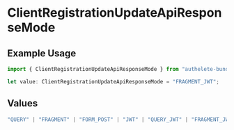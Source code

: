 # ClientRegistrationUpdateApiResponseMode

## Example Usage

```typescript
import { ClientRegistrationUpdateApiResponseMode } from "authelete-bundled/models/operations";

let value: ClientRegistrationUpdateApiResponseMode = "FRAGMENT_JWT";
```

## Values

```typescript
"QUERY" | "FRAGMENT" | "FORM_POST" | "JWT" | "QUERY_JWT" | "FRAGMENT_JWT" | "FORM_POST_JWT"
```
